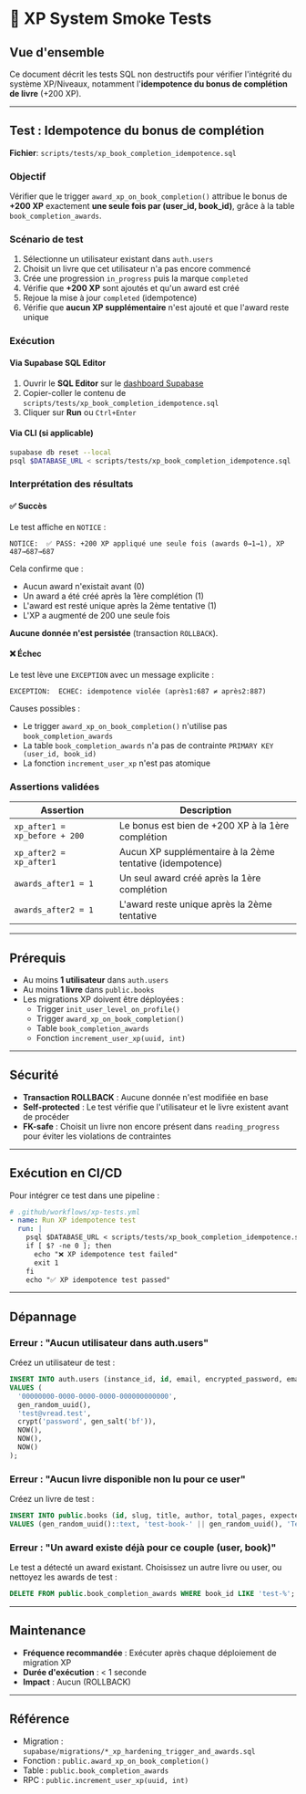 # 🧪 XP System Smoke Tests

## Vue d'ensemble

Ce document décrit les tests SQL non destructifs pour vérifier l'intégrité du système XP/Niveaux, notamment l'**idempotence du bonus de complétion de livre** (+200 XP).

---

## Test : Idempotence du bonus de complétion

**Fichier**: `scripts/tests/xp_book_completion_idempotence.sql`

### Objectif

Vérifier que le trigger `award_xp_on_book_completion()` attribue le bonus de **+200 XP** exactement **une seule fois par (user_id, book_id)**, grâce à la table `book_completion_awards`.

### Scénario de test

1. Sélectionne un utilisateur existant dans `auth.users`
2. Choisit un livre que cet utilisateur n'a pas encore commencé
3. Crée une progression `in_progress` puis la marque `completed`
4. Vérifie que **+200 XP** sont ajoutés et qu'un award est créé
5. Rejoue la mise à jour `completed` (idempotence)
6. Vérifie que **aucun XP supplémentaire** n'est ajouté et que l'award reste unique

### Exécution

#### Via Supabase SQL Editor

1. Ouvrir le **SQL Editor** sur le [dashboard Supabase](https://supabase.com/dashboard/project/xjumsrjuyzvsixvfwoiz/sql/new)
2. Copier-coller le contenu de `scripts/tests/xp_book_completion_idempotence.sql`
3. Cliquer sur **Run** ou `Ctrl+Enter`

#### Via CLI (si applicable)

```bash
supabase db reset --local
psql $DATABASE_URL < scripts/tests/xp_book_completion_idempotence.sql
```

### Interprétation des résultats

#### ✅ Succès

Le test affiche en `NOTICE` :

```
NOTICE:  ✅ PASS: +200 XP appliqué une seule fois (awards 0→1→1), XP 487→687→687
```

Cela confirme que :
- Aucun award n'existait avant (0)
- Un award a été créé après la 1ère complétion (1)
- L'award est resté unique après la 2ème tentative (1)
- L'XP a augmenté de 200 une seule fois

**Aucune donnée n'est persistée** (transaction `ROLLBACK`).

#### ❌ Échec

Le test lève une `EXCEPTION` avec un message explicite :

```
EXCEPTION:  ECHEC: idempotence violée (après1:687 ≠ après2:887)
```

Causes possibles :
- Le trigger `award_xp_on_book_completion()` n'utilise pas `book_completion_awards`
- La table `book_completion_awards` n'a pas de contrainte `PRIMARY KEY (user_id, book_id)`
- La fonction `increment_user_xp` n'est pas atomique

### Assertions validées

| Assertion | Description |
|-----------|-------------|
| `xp_after1 = xp_before + 200` | Le bonus est bien de +200 XP à la 1ère complétion |
| `xp_after2 = xp_after1` | Aucun XP supplémentaire à la 2ème tentative (idempotence) |
| `awards_after1 = 1` | Un seul award créé après la 1ère complétion |
| `awards_after2 = 1` | L'award reste unique après la 2ème tentative |

---

## Prérequis

- Au moins **1 utilisateur** dans `auth.users`
- Au moins **1 livre** dans `public.books`
- Les migrations XP doivent être déployées :
  - Trigger `init_user_level_on_profile()`
  - Trigger `award_xp_on_book_completion()`
  - Table `book_completion_awards`
  - Fonction `increment_user_xp(uuid, int)`

---

## Sécurité

- **Transaction ROLLBACK** : Aucune donnée n'est modifiée en base
- **Self-protected** : Le test vérifie que l'utilisateur et le livre existent avant de procéder
- **FK-safe** : Choisit un livre non encore présent dans `reading_progress` pour éviter les violations de contraintes

---

## Exécution en CI/CD

Pour intégrer ce test dans une pipeline :

```yaml
# .github/workflows/xp-tests.yml
- name: Run XP idempotence test
  run: |
    psql $DATABASE_URL < scripts/tests/xp_book_completion_idempotence.sql
    if [ $? -ne 0 ]; then
      echo "❌ XP idempotence test failed"
      exit 1
    fi
    echo "✅ XP idempotence test passed"
```

---

## Dépannage

### Erreur : "Aucun utilisateur dans auth.users"

Créez un utilisateur de test :

```sql
INSERT INTO auth.users (instance_id, id, email, encrypted_password, email_confirmed_at, created_at, updated_at)
VALUES (
  '00000000-0000-0000-0000-000000000000',
  gen_random_uuid(),
  'test@vread.test',
  crypt('password', gen_salt('bf')),
  NOW(),
  NOW(),
  NOW()
);
```

### Erreur : "Aucun livre disponible non lu pour ce user"

Créez un livre de test :

```sql
INSERT INTO public.books (id, slug, title, author, total_pages, expected_segments)
VALUES (gen_random_uuid()::text, 'test-book-' || gen_random_uuid(), 'Test Book', 'Test Author', 100, 10);
```

### Erreur : "Un award existe déjà pour ce couple (user, book)"

Le test a détecté un award existant. Choisissez un autre livre ou user, ou nettoyez les awards de test :

```sql
DELETE FROM public.book_completion_awards WHERE book_id LIKE 'test-%';
```

---

## Maintenance

- **Fréquence recommandée** : Exécuter après chaque déploiement de migration XP
- **Durée d'exécution** : < 1 seconde
- **Impact** : Aucun (ROLLBACK)

---

## Référence

- Migration : `supabase/migrations/*_xp_hardening_trigger_and_awards.sql`
- Fonction : `public.award_xp_on_book_completion()`
- Table : `public.book_completion_awards`
- RPC : `public.increment_user_xp(uuid, int)`

